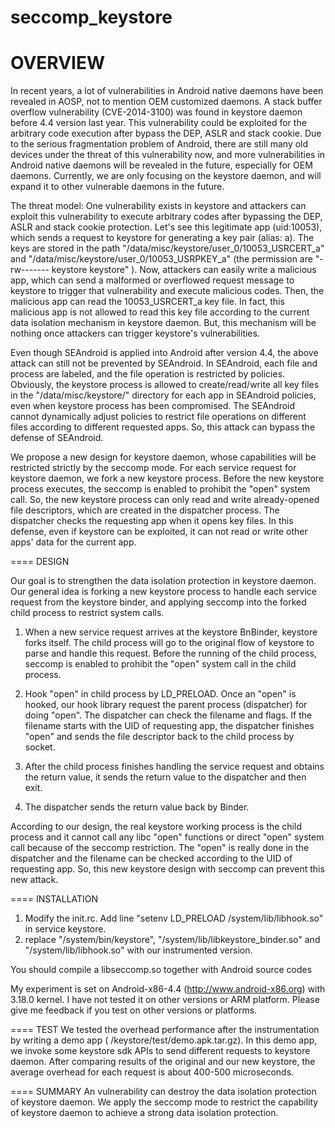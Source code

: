 # seccomp_keystore


OVERVIEW
========

In recent years, a lot of vulnerabilities in Android native daemons have been revealed in AOSP, not to mention OEM customized daemons. A stack buffer overflow vulnerability (CVE-2014-3100) was found in keystore daemon before 4.4 version last year. This vulnerability could be exploited for the arbitrary code execution after bypass the DEP, ASLR and stack cookie. Due to the serious fragmentation problem of Android, there are still many old devices under the threat of this vulnerability now, and more vulnerabilities in Android native daemons will be revealed in the future, especially for OEM daemons. Currently, we are only focusing on the keystore daemon, and will expand it to other vulnerable daemons in the future. 

The threat model: One vulnerability exists in keystore and attackers can exploit this vulnerability to execute arbitrary codes after bypassing the DEP, ASLR and stack cookie protection. Let's see this legitimate app (uid:10053), which sends a request to keystore for generating a key pair (alias: a). The keys are stored in the path "/data/misc/keystore/user_0/10053_USRCERT_a" and "/data/misc/keystore/user_0/10053_USRPKEY_a" (the permission are "-rw------- keystore keystore" ).  Now, attackers can easily write a malicious app, which can send a malformed or overflowed request message to keystore to trigger that vulnerability and execute malicious codes. Then, the malicious app can read the 10053_USRCERT_a key file. In fact, this malicious app is not allowed to read this key file according to the current data isolation mechanism in keystore daemon. But, this mechanism will be nothing once attackers can trigger keystore's  vulnerabilities. 

Even though SEAndroid is applied into Android after version 4.4, the above attack can still not be prevented by SEAndroid. In SEAndroid,  each file and process are labeled, and the file operation is restricted by policies. Obviously, the keystore process is allowed to create/read/write all key files in the "/data/misc/keystore/" directory for each app in SEAndroid policies, even when keystore process has been compromised. The SEAndroid cannot dynamically adjust policies to restrict file operations on different files according to different requested apps. So, this attack can bypass the defense of SEAndroid. 

We propose a new design for keystore daemon, whose capabilities will be restricted strictly by the seccomp mode. For each service request for keystore daemon, we fork a new keystore process. Before the new keystore process executes, the seccomp is enabled to prohibit the "open" system call. So, the new keystore process can only read and write already-opened file descriptors, which are created in the dispatcher process. The dispatcher checks the requesting app when it opens key files. In this defense, even if keystore can be exploited, it can not read or write other apps' data for the current app. 

====
DESIGN

Our goal is to strengthen the data isolation protection in keystore daemon. Our general idea is forking a new keystore process to handle each service request from the keystore binder, and applying seccomp into the forked child process to restrict system calls. 

1)  When a new service request arrives at the keystore BnBinder, keystore forks itself. The child process will go to the original flow of keystore to parse and handle this request. Before the running of the child process, seccomp is enabled to prohibit the "open" system call in the child process.

2) Hook "open" in child process by LD_PRELOAD. Once an "open" is hooked, our hook library request the parent process (dispatcher) for doing "open". The dispatcher can check the filename and flags. If the filename starts with the UID of requesting app, the dispatcher finishes "open" and sends the file descriptor back to the child process by socket.  

3) After the child process finishes handling the service request and obtains the return value, it sends the return value to the dispatcher and then exit.

4) The dispatcher sends the return value back by Binder.

According to our design, the real keystore working process is the child process and it cannot call any libc "open" functions or direct "open" system call because of  the seccomp restriction. The "open" is really done in the dispatcher and the filename can be checked according to the UID of requesting app. So, this new keystore design with seccomp can prevent this new attack.

====
INSTALLATION
 1) Modify the init.rc. Add line "setenv LD_PRELOAD /system/lib/libhook.so"  in service keystore. 
 2) replace "/system/bin/keystore", "/system/lib/libkeystore_binder.so" and "/system/lib/libhook.so" with our instrumented version. 

You should compile a libseccomp.so together with Android source codes

My experiment is set on Android-x86-4.4 (http://www.android-x86.org) with 3.18.0 kernel. I have not tested it on other versions or ARM platform. Please give me feedback if you test on other versions or platforms.  

====
TEST 
We tested the overhead performance after the instrumentation by writing a demo app ( /keystore/test/demo.apk.tar.gz). In this demo app, we invoke some keystore sdk APIs to send different requests to keystore daemon. After comparing results of the original and our new keystore, the average overhead for each request is about 400-500 microseconds. 

====
SUMMARY
An vulnerability can destroy the data isolation protection of keystore daemon. We apply the seccomp mode to restrict the capability of keystore daemon to achieve a strong data isolation protection. 


